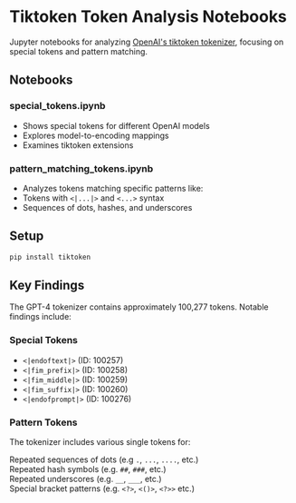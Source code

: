 # Tiktoken Token Analysis Notebooks

Jupyter notebooks for analyzing [OpenAI's tiktoken tokenizer](https://github.com/openai/tiktoken), focusing on special tokens and pattern matching.

## Notebooks

### special_tokens.ipynb
- Shows special tokens for different OpenAI models
- Explores model-to-encoding mappings
- Examines tiktoken extensions

### pattern_matching_tokens.ipynb  
- Analyzes tokens matching specific patterns like:
 - Tokens with `<|...|>` and `<...>` syntax
 - Sequences of dots, hashes, and underscores

## Setup
```bash
pip install tiktoken
```

## Key Findings
The GPT-4 tokenizer contains approximately 100,277 tokens. Notable findings include:
### Special Tokens

- `<|endoftext|>` (ID: 100257)<br>
- `<|fim_prefix|>` (ID: 100258)<br>
- `<|fim_middle|>` (ID: 100259)<br>
- `<|fim_suffix|>` (ID: 100260)<br>
- `<|endofprompt|>` (ID: 100276)<br>

### Pattern Tokens
The tokenizer includes various single tokens for:

Repeated sequences of dots (e.g `.`, `...`, `....`, etc.)<br>
Repeated hash symbols (e.g. `##`, `###`, etc.)<br>
Repeated underscores (e.g. `__`, `___`, etc.)<br>
Special bracket patterns (e.g. `<?>`, `<()>`, `<?>>` etc.)<br>